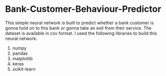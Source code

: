 # Bank-Customer-Behaviour-Predictor
This simple neural network is built to predict whether a bank customer is gonna hold on to this bank or gonna take an exit from their service. The dataset is available in csv format.
I used the following libraries to build this neural network:
1. numpy
2. pandas
3. matplotlib
4. keras
5. scikit-learn
